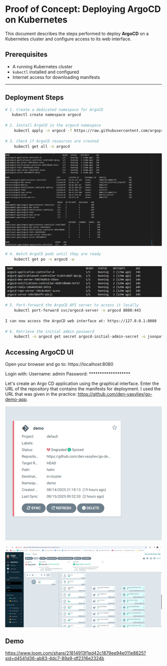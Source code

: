 # Proof of Concept: Deploying ArgoCD on Kubernetes

This document describes the steps performed to deploy **ArgoCD** on a Kubernetes cluster and configure access to its web interface.

## Prerequisites
- A running Kubernetes cluster
- `kubectl` installed and configured
- Internet access for downloading manifests

---

## Deployment Steps

```bash
# 1. Create a dedicated namespace for ArgoCD
   kubectl create namespace argocd

# 2. Install ArgoCD in the argocd namespace
    kubectl apply -n argocd -f https://raw.githubusercontent.com/argoproj/argo-cd/stable/manifests/install.yaml

# 3. Check if ArgoCD resources are created
    kubectl get all -n argocd
```
![alt text](image-7.png)
```bash
# 4. Watch ArgoCD pods until they are ready
    kubectl get po -n argocd -w
```
![alt text](image-8.png)

```bash
# 5. Port-forward the ArgoCD API server to access it locally
    kubectl port-forward svc/argocd-server -n argocd 8080:443

I can now access the ArgoCD web interface at: https://127.0.0.1:8080

# 6. Retrieve the initial admin password
    kubectl -n argocd get secret argocd-initial-admin-secret -o jsonpath="{.data.password}" | base64 -d; echo
```

## Accessing ArgoCD UI

Open your browser and go to:
https://localhost:8080

Login with:
    Username: admin
    Password: *******************

Let's create an Argo CD application using the graphical
interface.
Enter the URL of the repository that contains the manifests for
deployment. I used the URL that was given in the practice:
https://github.com/den-vasyliev/go-demo-app.

![alt text](image-9.png)

![alt text](image-10.png)

## Demo

https://www.loom.com/share/21814913f1ed42c1879ee94e011e8825?sid=d4541d36-ab83-4dc7-89a9-df2316e2324b
